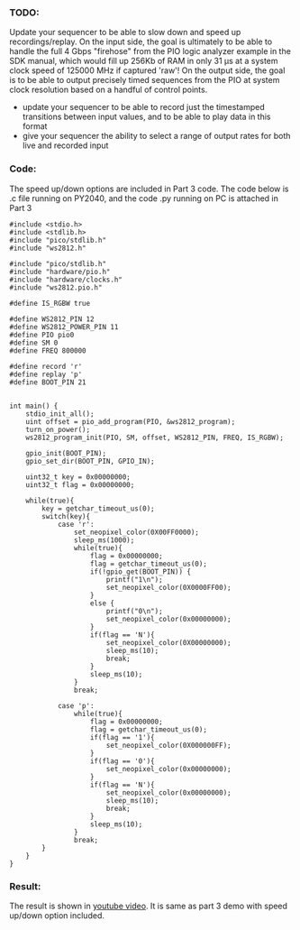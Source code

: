 ### TODO:

Update your sequencer to be able to slow down and speed up recordings/replay. On the input side, the goal is ultimately to be able to handle the full 4 Gbps "firehose" from the PIO logic analyzer example in the SDK manual, which would fill up 256Kb of RAM in only 31 µs at a system clock speed of 125000 MHz if captured 'raw'! On the output side, the goal is to be able to output precisely timed sequences from the PIO at system clock resolution based on a handful of control points.

- update your sequencer to be able to record just the timestamped transitions between input values, and to be able to play data in this format
- give your sequencer the ability to select a range of output rates for both live and recorded input



### Code:

The speed up/down options are included in Part 3 code. The code below is .c file running on PY2040, and the code .py running on PC is attached in Part 3

```
#include <stdio.h>
#include <stdlib.h>
#include "pico/stdlib.h"
#include "ws2812.h"

#include "pico/stdlib.h"
#include "hardware/pio.h"
#include "hardware/clocks.h"
#include "ws2812.pio.h"

#define IS_RGBW true

#define WS2812_PIN 12
#define WS2812_POWER_PIN 11
#define PIO pio0
#define SM 0
#define FREQ 800000

#define record 'r'
#define replay 'p'
#define BOOT_PIN 21


int main() {
    stdio_init_all();
    uint offset = pio_add_program(PIO, &ws2812_program);
    turn_on_power();
    ws2812_program_init(PIO, SM, offset, WS2812_PIN, FREQ, IS_RGBW);

    gpio_init(BOOT_PIN);
    gpio_set_dir(BOOT_PIN, GPIO_IN);

    uint32_t key = 0x00000000;
    uint32_t flag = 0x00000000;

    while(true){
        key = getchar_timeout_us(0);
        switch(key){
            case 'r':
                set_neopixel_color(0X00FF0000);
                sleep_ms(1000);
                while(true){
                    flag = 0x00000000;
                    flag = getchar_timeout_us(0);
                    if(!gpio_get(BOOT_PIN)) {
                        printf("1\n");
                        set_neopixel_color(0X0000FF00);
                    } 
                    else {
                        printf("0\n");
                        set_neopixel_color(0x00000000);
                    }
                    if(flag == 'N'){
                        set_neopixel_color(0X00000000);
                        sleep_ms(10);
                        break;
                    }
                    sleep_ms(10); 
                }
                break;
                
            case 'p':
                while(true){
                    flag = 0x00000000;
                    flag = getchar_timeout_us(0);
                    if(flag == '1'){
                        set_neopixel_color(0X000000FF);
                    }
                    if(flag == '0'){
                        set_neopixel_color(0x00000000);
                    }
                    if(flag == 'N'){
                        set_neopixel_color(0x00000000);
                        sleep_ms(10);
                        break;
                    }
                    sleep_ms(10);
                }
                break;
        }
    }
}
```

### Result:

The result is shown in [youtube video](https://youtu.be/-8h8KXTmqto). It is same as part 3 demo with speed up/down option included.
